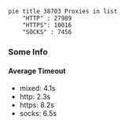 
```mermaid
pie title 38703 Proxies in list
    "HTTP" : 27989
    "HTTPS": 10016
    "SOCKS" : 7456
```

### Some Info
#### Average Timeout

- mixed: 4.1s
- http: 2.3s
- https: 8.2s
- socks: 6.5s